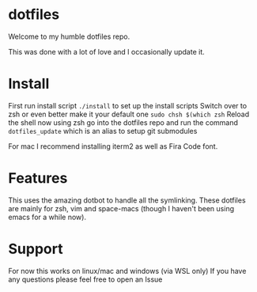 # dotfiles

Welcome to my humble dotfiles repo.

This was done with a lot of love and I occasionally update it.

# Install

First run install script `./install` to set up the install scripts
Switch over to zsh or even better make it your default one `sudo chsh $(which zsh`
Reload the shell now using zsh
go into the dotfiles repo and run the command `dotfiles_update` which is an alias to setup git submodules

For mac I recommend installing iterm2 as well as Fira Code font.

# Features

This uses the amazing dotbot to handle all the symlinking.
These dotfiles are mainly for zsh, vim and space-macs (though I haven't been using emacs for a while now).

# Support

For now this works on linux/mac and windows (via WSL only)
If you have any questions please feel free to open an Issue

